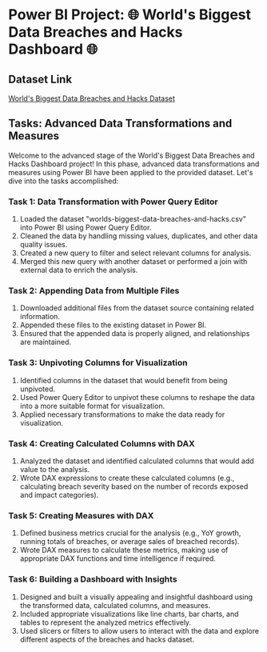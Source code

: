 # Power BI Project: 🌐 World's Biggest Data Breaches and Hacks Dashboard 🌐

## Dataset Link
[World's Biggest Data Breaches and Hacks Dataset](https://www.kaggle.com/datasets/joebeachcapital/worlds-biggest-data-breaches-and-hacks)

## Tasks: Advanced Data Transformations and Measures

Welcome to the advanced stage of the World's Biggest Data Breaches and Hacks Dashboard project! In this phase, advanced data transformations and measures using Power BI have been applied to the provided dataset. Let's dive into the tasks accomplished:

### Task 1: Data Transformation with Power Query Editor
1. Loaded the dataset "worlds-biggest-data-breaches-and-hacks.csv" into Power BI using Power Query Editor.
2. Cleaned the data by handling missing values, duplicates, and other data quality issues.
3. Created a new query to filter and select relevant columns for analysis.
4. Merged this new query with another dataset or performed a join with external data to enrich the analysis.

### Task 2: Appending Data from Multiple Files
1. Downloaded additional files from the dataset source containing related information.
2. Appended these files to the existing dataset in Power BI.
3. Ensured that the appended data is properly aligned, and relationships are maintained.

### Task 3: Unpivoting Columns for Visualization
1. Identified columns in the dataset that would benefit from being unpivoted.
2. Used Power Query Editor to unpivot these columns to reshape the data into a more suitable format for visualization.
3. Applied necessary transformations to make the data ready for visualization.

### Task 4: Creating Calculated Columns with DAX
1. Analyzed the dataset and identified calculated columns that would add value to the analysis.
2. Wrote DAX expressions to create these calculated columns (e.g., calculating breach severity based on the number of records exposed and impact categories).

### Task 5: Creating Measures with DAX
1. Defined business metrics crucial for the analysis (e.g., YoY growth, running totals of breaches, or average sales of breached records).
2. Wrote DAX measures to calculate these metrics, making use of appropriate DAX functions and time intelligence if required.

### Task 6: Building a Dashboard with Insights
1. Designed and built a visually appealing and insightful dashboard using the transformed data, calculated columns, and measures.
2. Included appropriate visualizations like line charts, bar charts, and tables to represent the analyzed metrics effectively.
3. Used slicers or filters to allow users to interact with the data and explore different aspects of the breaches and hacks dataset.

